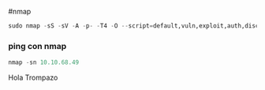 #nmap
```python
sudo nmap -sS -sV -A -p- -T4 -O --script=default,vuln,exploit,auth,discovery --stats-every 10s 10.10.70.81
```
### ping con nmap

```python
nmap -sn 10.10.68.49
```

Hola Trompazo
